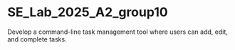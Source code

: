 # SE_Lab_2025_A2_group10
 Develop a command-line task management tool where users can add, edit, and complete tasks.
